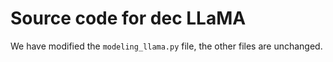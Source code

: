 # Source code for dec LLaMA
We have modified the `modeling_llama.py` file, the other files are unchanged.